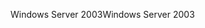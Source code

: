 <span data-ttu-id="07d03-101">Windows Server 2003</span><span class="sxs-lookup"><span data-stu-id="07d03-101">Windows Server 2003</span></span>
